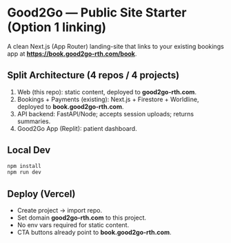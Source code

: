 
# Good2Go — Public Site Starter (Option 1 linking)
A clean Next.js (App Router) landing-site that links to your existing bookings app at **https://book.good2go-rth.com/book**.

## Split Architecture (4 repos / 4 projects)
1. Web (this repo): static content, deployed to **good2go-rth.com**.
2. Bookings + Payments (existing): Next.js + Firestore + Worldline, deployed to **book.good2go-rth.com**.
3. API backend: FastAPI/Node; accepts session uploads; returns summaries.
4. Good2Go App (Replit): patient dashboard.

## Local Dev
```bash
npm install
npm run dev
```

## Deploy (Vercel)
- Create project → import repo.
- Set domain **good2go-rth.com** to this project.
- No env vars required for static content.
- CTA buttons already point to **book.good2go-rth.com**.
